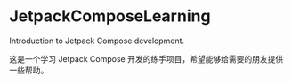 # JetpackComposeLearning

Introduction to Jetpack Compose development.

这是一个学习 Jetpack Compose 开发的练手项目，希望能够给需要的朋友提供一些帮助。
